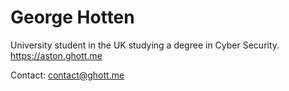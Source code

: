 # George Hotten
University student in the UK studying a degree in Cyber Security.
https://aston.ghott.me

Contact: contact@ghott.me
